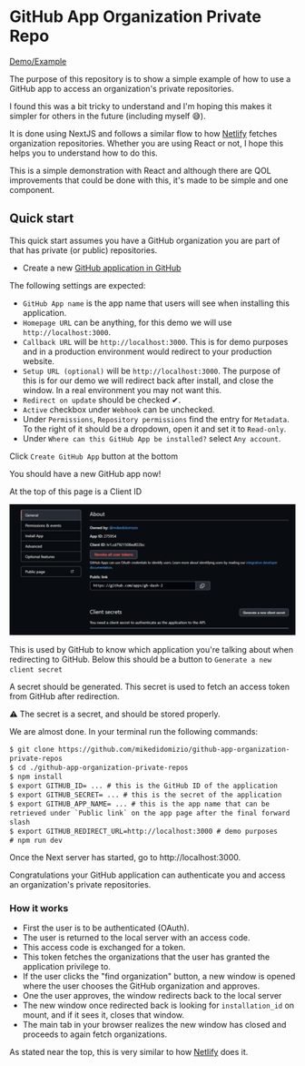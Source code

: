 # GitHub App Organization Private Repo

[Demo/Example](https://github-app-organization-private-repos.vercel.app/)

The purpose of this repository is to show a simple example of how to use a GitHub app to access an organization's private repositories.

I found this was a bit tricky to understand and I'm hoping this makes it simpler for others in the future (including myself 😅). 

It is done using NextJS and follows a similar flow to how [Netlify](netlify.com) fetches organization repositories.  Whether you are using React or not, I hope this helps you
to understand how to do this.

This is a simple demonstration with React and although there are QOL improvements that could be done with this, it's made to be simple and one component.  

## Quick start

This quick start assumes you have a GitHub organization you are part of that has private (or public) repositories.

- Create a new [GitHub application in GitHub](https://github.com/settings/apps/new)

The following settings are expected:

- `GitHub App name` is the app name that users will see when installing this application.
- `Homepage URL` can be anything, for this demo we will use `http://localhost:3000`.
- `Callback URL` will be `http://localhost:3000`.  This is for demo purposes and in a production environment would redirect to your production website.
- `Setup URL (optional)` will be `http://localhost:3000`.  The purpose of this is for our demo we will redirect back after install, and close the window.  In a real environment you may not want this.
- `Redirect on update` should be checked ✔.
- `Active` checkbox under `Webhook` can be unchecked.
- Under `Permissions`, `Repository permissions` find the entry for `Metadata`.  To the right of it should be a dropdown, open it and set it to `Read-only`.
- Under `Where can this GitHub App be installed?` select `Any account`.

Click `Create GitHub App` button at the bottom

You should have a new GitHub app now!

At the top of this page is a Client ID

![GitHub Client Id](./docs/github-client.png)

This is used by GitHub to know which application you're talking about when redirecting to GitHub.
Below this should be a button to `Generate a new client secret`

A secret should be generated.  This secret is used to fetch an access token from GitHub after redirection.

⚠ The secret is a secret, and should be stored properly.

We are almost done.  In your terminal run the following commands:

```shell
$ git clone https://github.com/mikedidomizio/github-app-organization-private-repos
$ cd ./github-app-organization-private-repos
$ npm install
$ export GITHUB_ID= ... # this is the GitHub ID of the application
$ export GITHUB_SECRET= ... # this is the secret of the application
$ export GITHUB_APP_NAME= ... # this is the app name that can be retrieved under `Public link` on the app page after the final forward slash
$ export GITHUB_REDIRECT_URL=http://localhost:3000 # demo purposes
# npm run dev
```

Once the Next server has started, go to http://localhost:3000.

Congratulations your GitHub application can authenticate you and access an organization's private repositories.

### How it works

- First the user is to be authenticated (OAuth).
- The user is returned to the local server with an access code.
- This access code is exchanged for a token.
- This token fetches the organizations that the user has granted the application privilege to.
- If the user clicks the "find organization" button, a new window is opened where the user chooses the GitHub organization and approves.
- One the user approves, the window redirects back to the local server
- The new window once redirected back is looking for `installation_id` on mount, and if it sees it, closes that window.
- The main tab in your browser realizes the new window has closed and proceeds to again fetch organizations.

As stated near the top, this is very similar to how [Netlify](netlify.com) does it.
